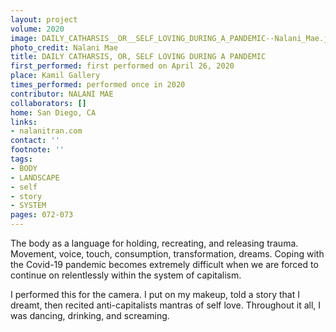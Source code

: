 ```yaml
---
layout: project
volume: 2020
image: DAILY_CATHARSIS__OR__SELF_LOVING_DURING_A_PANDEMIC--Nalani_Mae.jpg
photo_credit: Nalani Mae
title: DAILY CATHARSIS, OR, SELF LOVING DURING A PANDEMIC
first_performed: first performed on April 26, 2020
place: Kamil Gallery
times_performed: performed once in 2020
contributor: NALANI MAE
collaborators: []
home: San Diego, CA
links:
- nalanitran.com
contact: ''
footnote: ''
tags:
- BODY
- LANDSCAPE
- self
- story
- SYSTEM
pages: 072-073
---
```

The body as a language for holding, recreating, and releasing trauma. Movement, voice, touch, consumption, transformation, dreams. Coping with the Covid-19 pandemic becomes extremely difficult when we are forced to continue on relentlessly within the system of capitalism.

I performed this for the camera. I put on my makeup, told a story that I dreamt, then recited anti-capitalists mantras of self love. Throughout it all, I was dancing, drinking, and screaming.